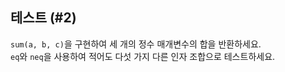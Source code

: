 ## 테스트 (#2)

`sum(a, b, c)`을 구현하여 세 개의 정수 매개변수의 합을 반환하세요.  
`eq`와 `neq`을 사용하여 적어도 다섯 가지 다른 인자 조합으로 테스트하세요.